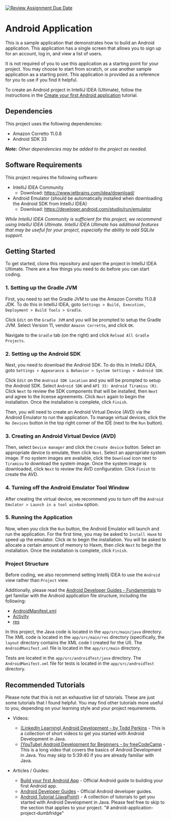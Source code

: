 [![Review Assignment Due Date](https://classroom.github.com/assets/deadline-readme-button-8d59dc4de5201274e310e4c54b9627a8934c3b88527886e3b421487c677d23eb.svg)](https://classroom.github.com/a/sp81oIKp)
# Android Application

This is a sample application that demonstrates how to build an Android application. This application has a single screen that allows you to sign up for an account, log in, and view a list of users.

It is not required of you to use this application as a starting point for your project. You may choose to start from scratch, or use another sample application as a starting point. This application is provided as a reference for you to use if you find it helpful.

To create an Android project in IntelliJ IDEA (Ultimate), follow the instructions in the [Create your first Android application](https://www.jetbrains.com/help/idea/create-your-first-android-application.html) tutorial.

## Dependencies

This project uses the following dependencies:

- Amazon Corretto 11.0.8
- Android SDK 33

***Note:** Other dependencies may be added to the project as needed.*

## Software Requirements

This project requires the following software:

- IntelliJ IDEA Community
  - Download: https://www.jetbrains.com/idea/download/
- Android Emulator (should be automatically installed when downloading the Android SDK from IntelliJ IDEA)
  - Download: https://developer.android.com/studio/run/emulator

*While IntelliJ IDEA Community is sufficient for this project, we recommend using IntelliJ IDEA Ultimate. IntelliJ IDEA Ultimate has additional features that may be useful for your project, especially the ability to add SQLite support.*

## Getting Started

To get started, clone this repository and open the project in IntelliJ IDEA Ultimate. There are a few things you need to do before you can start coding.

<!-- Gradle will download the required dependencies defined in the `build.gradle` file.

You may need to `Reload All Gradle Projects` in IntelliJ IDEA if the project does not build successfully. This can be done by searching for `Reload All Gradle Projects` in the `Search Everywhere` dialog (Ctrl + Shift + A). -->

### 1. Setting up the Gradle JVM

First, you need to set the Gradle JVM to use the Amazon Corretto 11.0.8 JDK. To do this in IntelliJ IDEA, goto `Settings > Build, Execution, Deployment > Build Tools > Gradle`.

Click `Edit` on the `Gradle JVM` and you will be prompted to setup the Gradle JVM. Select Version 11, vendor `Amazon Corretto`, and click `OK`.

Navigate to the `Gradle` tab (on the right) and click `Reload All Gradle Projects`.

### 2. Setting up the Android SDK

Next, you need to download the Android SDK. To do this in IntelliJ IDEA, goto `Settings > Appearance & Behavior > System Settings > Android SDK`.

Click `Edit` on the `Android SDK Location` and you will be prompted to setup the Android SDK. Select `Android SDK` and `API 33: Android Tiramisu (R)`. Click `Next` to review the SDK components that will be installed, then `Next` and agree to the license agreements. Click `Next` again to begin the installation. Once the installation is complete, click `Finish`.

Then, you will need to create an Android Virtual Device (AVD) via the Android Emulator to run the application. To manage virtual devices, click the `No Devices` button in the top right corner of the IDE (next to the `Run` button).

### 3. Creating an Android Virtual Device (AVD)

Then, select `Device manager` and click the `Create device` button. Select an appropriate device to emulate, then click `Next`. Select an appropriate system image. If no system images are available, click the `Download` icon next to `Tiramisu` to download the system image. Once the system image is downloaded, click `Next` to review the AVD configuration. Click `Finish` to create the AVD.

### 4. Turning off the Android Emulator Tool Window

After creating the virtual device, we recommend you to turn off the `Android Emulator > Launch in a tool window` option. 

### 5. Running the Application

Now, when you click the `Run` button, the Android Emulator will launch and run the application. For the first time, you may be asked to `Install Haxm` to speed up the emulator. Click `OK` to begin the installation. You will be asked to allocate a certain amount of memory to Haxm, then click `Next` to begin the installation. Once the installation is complete, click `Finish`.

### Project Structure

Before coding, we also recommend setting Intellij IDEA to use the `Android` view rather than `Project` view.

Additionally, please read the [Android Developer Guides - Fundamentals](https://developer.android.com/guide/components/fundamentals) to get familiar with the Android application file structure, including the following:
- [AndroidManifest.xml](https://developer.android.com/guide/topics/manifest/manifest-intro)
- [Activity](https://developer.android.com/guide/components/activities/intro-activities)
- [res](https://developer.android.com/guide/topics/resources/providing-resources)

In this project, the Java code is located in the `app/src/main/java` directory. The XML code is located in the `app/src/main/res` directory (specifically, the `layout` directory contains the XML code I created for the UI). The `AndroidManifest.xml` file is located in the `app/src/main` directory.

Tests are located in the `app/src/androidTest/java` directory. The `AndroidManifest.xml` file for tests is located in the `app/src/androidTest` directory.

## Recommended Tutorials

Please note that this is not an exhaustive list of tutorials. These are just some tutorials that I found helpful. You may find other tutorials more useful to you, depending on your learning style and your project requirements.

- Videos:
  - [(LinkedIn Learning) Android Development - by Todd Perkins](https://www.linkedin.com/learning/learning-java-applications-14700256/creating-an-android-project-in-android-studio) - This is a collection of short videos to get you started with Android Development in Java.
  - [(YouTube) Android Development for Beginners - by freeCodeCamp](https://youtu.be/fis26HvvDII) - This is a long video that covers the basics of Android Development in Java. You may skip to 5:39:40 if you are already familiar with Java.

- Articles / Guides:
  - [Build your first Android App](https://developer.android.com/training/basics/firstapp) - Official Android guide to building your first Android app.
  - [Android Developer Guides](https://developer.android.com/guide) - Official Android developer guides.
  - [Android Tutorial (JavaPoint)](https://www.javatpoint.com/android-tutorial) - A collection of tutorials to get you started with Android Development in Java. Please feel free to skip to the section that applies to your project.
"# android-application-project-dumbfridge" 
